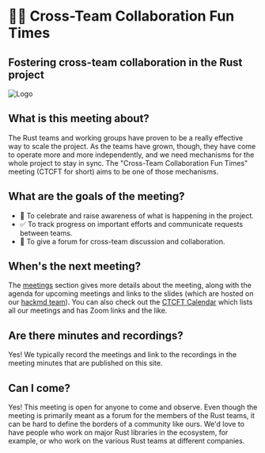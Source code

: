 # 👋🏽 Cross-Team Collaboration Fun Times

## Fostering cross-team collaboration in the Rust project

![Logo](https://raw.githubusercontent.com/rust-lang/ctcft/main/img/camprust.png)

## What is this meeting about?

The Rust teams and working groups have proven to be a really effective way to scale the project. As the teams have grown, though, they have come to operate more and more independently, and we need mechanisms for the whole project to stay in sync. The "Cross-Team Collaboration Fun Times" meeting (CTCFT for short) aims to be one of those mechanisms.

## What are the goals of the meeting?

* 🎉 To celebrate and raise awareness of what is happening in the project.
* ✅ To track progress on important efforts and communicate requests between teams.
* 💬 To give a forum for cross-team discussion and collaboration.

## When's the next meeting?

The [meetings](./meetings.md) section gives more details about the meeting, along with the agenda for upcoming meetings and links to the slides (which are hosted on our [hackmd team]). You can also check out the [CTCFT Calendar] which lists all our meetings and has Zoom links and the like.

[hackmd team]: https://hackmd.io/@rust-ctcft

## Are there minutes and recordings?

Yes! We typically record the meetings and link to the recordings in the meeting minutes that are published on this site.

## Can I come?

Yes! This meeting is open for anyone to come and observe. Even though the meeting is primarily meant as a forum for the members of the Rust teams, it can be hard to define the borders of a community like ours. We'd love to have people who work on major Rust libraries in the ecosystem, for example, or who work on the various Rust teams at different companies.

[CTCFT Calendar]: https://calendar.google.com/calendar/embed?src=7n0vvoqfe0kbnk6i04uiu52t30%40group.calendar.google.com&ctz=America%2FNew_York

